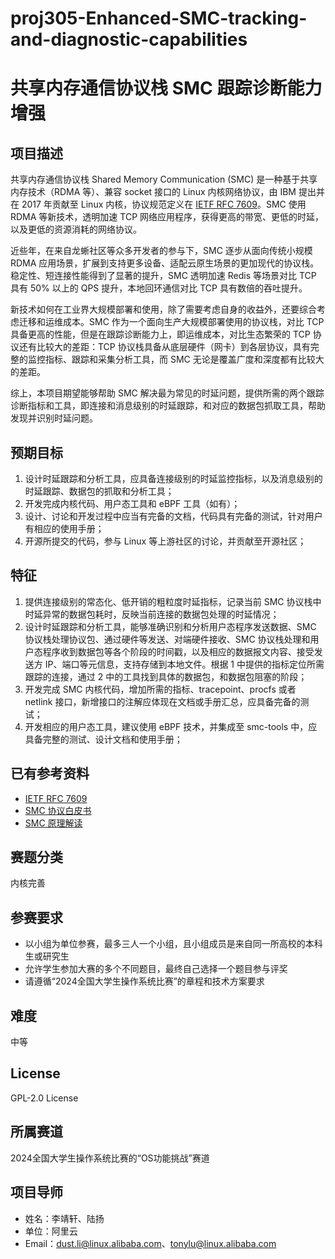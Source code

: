 # proj305-Enhanced-SMC-tracking-and-diagnostic-capabilities
# 共享内存通信协议栈 SMC 跟踪诊断能力增强

## 项目描述

共享内存通信协议栈 Shared Memory Communication (SMC) 是一种基于共享内存技术（RDMA 等）、兼容 socket 接口的 Linux 内核网络协议，由 IBM 提出并在 2017 年贡献至 Linux 内核，协议规范定义在 [IETF RFC 7609](https://datatracker.ietf.org/doc/html/rfc7609)。SMC 使用 RDMA 等新技术，透明加速 TCP 网络应用程序，获得更高的带宽、更低的时延，以及更低的资源消耗的网络协议。

近些年，在来自龙蜥社区等众多开发者的参与下，SMC 逐步从面向传统小规模 RDMA 应用场景，扩展到支持更多设备、适配云原生场景的更加现代的协议栈。稳定性、短连接性能得到了显著的提升，SMC 透明加速 Redis 等场景对比 TCP 具有 50% 以上的 QPS 提升，本地回环通信对比 TCP 具有数倍的吞吐提升。

新技术如何在工业界大规模部署和使用，除了需要考虑自身的收益外，还要综合考虑迁移和运维成本。SMC 作为一个面向生产大规模部署使用的协议栈，对比 TCP 具备更高的性能，但是在跟踪诊断能力上，即运维成本，对比生态繁荣的 TCP 协议还有比较大的差距：TCP 协议栈具备从底层硬件（网卡）到各层协议，具有完整的监控指标、跟踪和采集分析工具，而 SMC 无论是覆盖广度和深度都有比较大的差距。

综上，本项目期望能够帮助 SMC 解决最为常见的时延问题，提供所需的两个跟踪诊断指标和工具，即连接和消息级别的时延跟踪，和对应的数据包抓取工具，帮助发现并识别时延问题。

## 预期目标

1. 设计时延跟踪和分析工具，应具备连接级别的时延监控指标，以及消息级别的时延跟踪、数据包的抓取和分析工具；
2. 开发完成内核代码、用户态工具和 eBPF 工具（如有）；
3. 设计、讨论和开发过程中应当有完备的文档，代码具有完备的测试，针对用户有相应的使用手册；
4. 开源所提交的代码，参与 Linux 等上游社区的讨论，并贡献至开源社区；

## 特征

1. 提供连接级别的常态化、低开销的粗粒度时延指标，记录当前 SMC 协议栈中时延异常的数据包耗时，反映当前连接的数据包处理的时延情况；
2. 设计时延跟踪和分析工具，能够准确识别和分析用户态程序发送数据、SMC 协议栈处理协议包、通过硬件等发送、对端硬件接收、SMC 协议栈处理和用户态程序收到数据包等各个阶段的时间戳，以及相应的数据报文内容、接受发送方 IP、端口等元信息，支持存储到本地文件。根据 1 中提供的指标定位所需跟踪的连接，通过 2 中的工具找到具体的数据包，和数据包阻塞的阶段；
3. 开发完成 SMC 内核代码，增加所需的指标、tracepoint、procfs 或者 netlink 接口，新增接口的注解应体现在文档或手册汇总，应具备完备的测试；
4. 开发相应的用户态工具，建议使用 eBPF 技术，并集成至 smc-tools 中，应具备完整的测试、设计文档和使用手册；

## 已有参考资料

- [IETF RFC 7609](https://datatracker.ietf.org/doc/html/rfc7609)
- [SMC 协议白皮书](https://www.ibm.com/support/pages/ibm-shared-memory-communications-version-2)
- [SMC 原理解读](https://openanolis.cn/sig/high-perf-network/doc/735934905968200546)

## 赛题分类

内核完善

## 参赛要求

- 以小组为单位参赛，最多三人一个小组，且小组成员是来自同一所高校的本科生或研究生
- 允许学生参加大赛的多个不同题目，最终自己选择一个题目参与评奖
- 请遵循“2024全国大学生操作系统比赛”的章程和技术方案要求

## 难度

中等

## License

GPL-2.0 License

## 所属赛道

2024全国大学生操作系统比赛的“OS功能挑战”赛道

## 项目导师

- 姓名：李靖轩、陆扬
- 单位：阿里云
- Email：[dust.li@linux.alibaba.com](mailto:dust.li@linux.alibaba.com)、[tonylu@linux.alibaba.com](mailto:tonylu@linux.alibaba.com)
